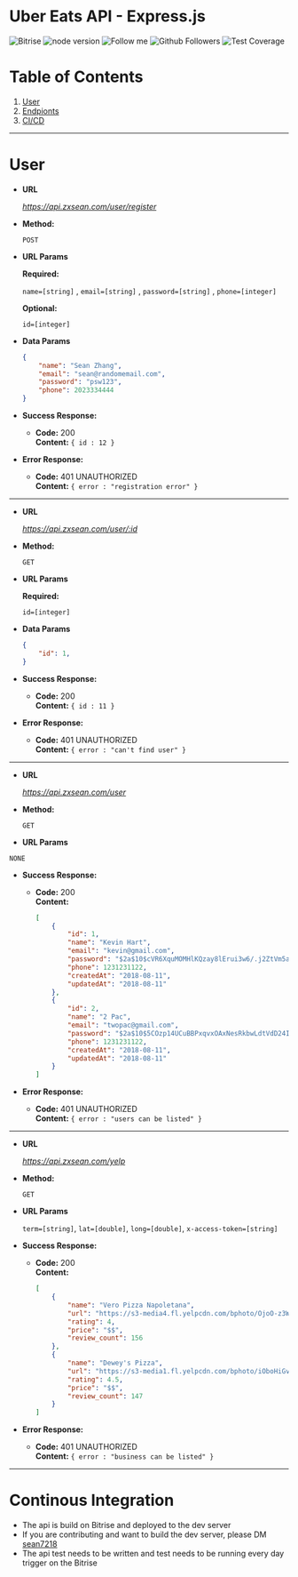 # **Uber Eats API - Express.js**

![Bitrise](https://app.bitrise.io/app/622442f8e92ee3f3/status.svg?token=Hzg0GmfBVIPX2_5KPYrNRQ)
![node version](https://badge.fury.io/js/node.svg)
![Follow me](https://img.shields.io/twitter/follow/sean7218.svg?style=social&label=Follow)
![Github Followers](https://img.shields.io/github/watchers/sean7218/ubereats-api.svg?style=social&label=Follow)
![Test Coverage](https://img.shields.io/badge/test%20coverage-85%25-orange.svg)

# Table of Contents
1. [User](#User)
2. [Endpionts](#)
3. [CI/CD](#Continous-Integration)
------------------------------------------------------------
# User

* **URL**

  _https://api.zxsean.com/user/register_

* **Method:**

  `POST`
  
*  **URL Params**

   **Required:**
 
   `name=[string]` ,
   `email=[string]` ,
   `password=[string]` ,
   `phone=[integer]` 

   **Optional:**
 
   `id=[integer]`

* **Data Params**

    ```json
    {
        "name": "Sean Zhang",
        "email": "sean@randomemail.com",
        "password": "psw123",
        "phone": 2023334444
    }
    ```

* **Success Response:**
  
  * **Code:** 200 <br />
    **Content:** `{ id : 12 }`
 
* **Error Response:**

  * **Code:** 401 UNAUTHORIZED <br />
    **Content:** `{ error : "registration error" }`

------------------------------------------------------------

* **URL**

  _https://api.zxsean.com/user/:id_

* **Method:**

  `GET`
  
*  **URL Params**

   **Required:**
 
   `id=[integer]`

* **Data Params**

    ```json
    {
        "id": 1,
    }
    ```

* **Success Response:**
  
  * **Code:** 200 <br />
    **Content:** `{ id : 11 }`
 
* **Error Response:**

  * **Code:** 401 UNAUTHORIZED <br />
    **Content:** `{ error : "can't find user" }`

------------------------------------------------------------
* **URL**

  _https://api.zxsean.com/user_

* **Method:**

  `GET`
  
*  **URL Params**
 
  `NONE`

* **Success Response:**
  
  * **Code:** 200 <br />
    **Content:** 
    ```json
    [
        {
            "id": 1,
            "name": "Kevin Hart",
            "email": "kevin@gmail.com",
            "password": "$2a$10$cVR6XquMOMHlKQzay8lErui3w6/.j2ZtVm5ai5IeeY90ZeYGXGGza",
            "phone": 1231231122,
            "createdAt": "2018-08-11",
            "updatedAt": "2018-08-11"
        },
        {
            "id": 2,
            "name": "2 Pac",
            "email": "twopac@gmail.com",
            "password": "$2a$10$5COzp14UCuBBPxqvxOAxNesRkbwLdtVdD24I9SJIat9Nxumg3z0WW",
            "phone": 1231231122,
            "createdAt": "2018-08-11",
            "updatedAt": "2018-08-11"
        }
    ]
    ```
 
* **Error Response:**

  * **Code:** 401 UNAUTHORIZED <br />
    **Content:** `{ error : "users can be listed" }`
------------------------------------------------------------
* **URL**

  _https://api.zxsean.com/yelp_

* **Method:**

  `GET`
  
*  **URL Params**

   `term=[string]`, `lat=[double]`, `long=[double]`, `x-access-token=[string]`

* **Success Response:**
  
  * **Code:** 200 <br />
    **Content:** 
    ```json
    [
        {
            "name": "Vero Pizza Napoletana",
            "url": "https://s3-media4.fl.yelpcdn.com/bphoto/OjoO-z3WBwRzlHifvP0vcA/o.jpg",
            "rating": 4,
            "price": "$$",
            "review_count": 156
        },
        {
            "name": "Dewey's Pizza",
            "url": "https://s3-media1.fl.yelpcdn.com/bphoto/iOboHiGvLgp24eOkVRyEiQ/o.jpg",
            "rating": 4.5,
            "price": "$$",
            "review_count": 147
        }
    ]
    ```
 
* **Error Response:**

  * **Code:** 401 UNAUTHORIZED <br />
    **Content:** `{ error : "business can be listed" }`
------------------------------------------------------------
# Continous Integration
- The api is build on Bitrise and deployed to the dev server
- If you are contributing and want to build the dev server, please DM [sean7218](https://twitter.com/sean7218)
- The api test needs to be written and test needs to be running every day trigger on the Bitrise

